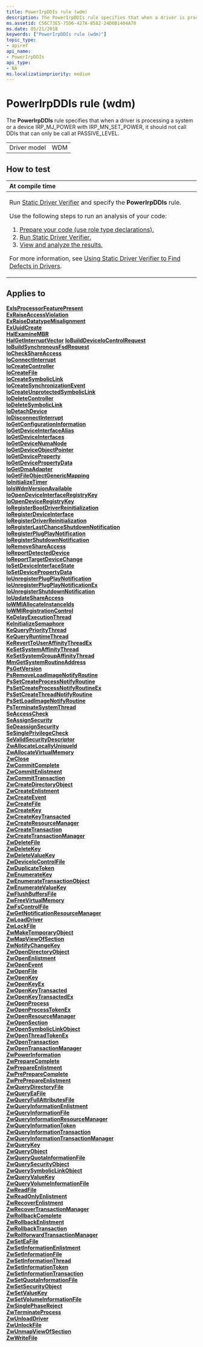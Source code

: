 ```yaml
---
title: PowerIrpDDIs rule (wdm)
description: The PowerIrpDDIs rule specifies that when a driver is processing a system or a device IRP\_MJ\_POWER with IRP\_MN\_SET\_POWER, it should not call DDIs that can only be call at PASSIVE\_LEVEL.
ms.assetid: C56C73E5-75D6-427A-8582-24D6B1404A70
ms.date: 05/21/2018
keywords: ["PowerIrpDDIs rule (wdm)"]
topic_type:
- apiref
api_name:
- PowerIrpDDIs
api_type:
- NA
ms.localizationpriority: medium
---
```


# PowerIrpDDIs rule (wdm)


The **PowerIrpDDIs** rule specifies that when a driver is processing a system or a device IRP\_MJ\_POWER with IRP\_MN\_SET\_POWER, it should not call DDIs that can only be call at PASSIVE\_LEVEL.

|              |     |
|--------------|-----|
| Driver model | WDM |

How to test
-----------

<table>
<colgroup>
<col width="100%" />
</colgroup>
<thead>
<tr class="header">
<th align="left">At compile time</th>
</tr>
</thead>
<tbody>
<tr class="odd">
<td align="left"><p>Run <a href="https://docs.microsoft.com/windows-hardware/drivers/devtest/static-driver-verifier" data-raw-source="[Static Driver Verifier](https://docs.microsoft.com/windows-hardware/drivers/devtest/static-driver-verifier)">Static Driver Verifier</a> and specify the <strong>PowerIrpDDIs</strong> rule.</p>
Use the following steps to run an analysis of your code:
<ol>
<li><a href="https://docs.microsoft.com/windows-hardware/drivers/devtest/using-static-driver-verifier-to-find-defects-in-drivers#preparing-your-source-code" data-raw-source="[Prepare your code (use role type declarations).](https://docs.microsoft.com/windows-hardware/drivers/devtest/using-static-driver-verifier-to-find-defects-in-drivers#preparing-your-source-code)">Prepare your code (use role type declarations).</a></li>
<li><a href="https://docs.microsoft.com/windows-hardware/drivers/devtest/using-static-driver-verifier-to-find-defects-in-drivers#running-static-driver-verifier" data-raw-source="[Run Static Driver Verifier.](https://docs.microsoft.com/windows-hardware/drivers/devtest/using-static-driver-verifier-to-find-defects-in-drivers#running-static-driver-verifier)">Run Static Driver Verifier.</a></li>
<li><a href="https://docs.microsoft.com/windows-hardware/drivers/devtest/using-static-driver-verifier-to-find-defects-in-drivers#viewing-and-analyzing-the-results" data-raw-source="[View and analyze the results.](https://docs.microsoft.com/windows-hardware/drivers/devtest/using-static-driver-verifier-to-find-defects-in-drivers#viewing-and-analyzing-the-results)">View and analyze the results.</a></li>
</ol>
<p>For more information, see <a href="https://docs.microsoft.com/windows-hardware/drivers/devtest/using-static-driver-verifier-to-find-defects-in-drivers" data-raw-source="[Using Static Driver Verifier to Find Defects in Drivers](https://docs.microsoft.com/windows-hardware/drivers/devtest/using-static-driver-verifier-to-find-defects-in-drivers)">Using Static Driver Verifier to Find Defects in Drivers</a>.</p></td>
</tr>
</tbody>
</table>

Applies to
----------

[**ExIsProcessorFeaturePresent**](https://docs.microsoft.com/windows-hardware/drivers/ddi/wdm/nf-wdm-exisprocessorfeaturepresent)  
[**ExRaiseAccessViolation**](https://docs.microsoft.com/windows-hardware/drivers/ddi/ntddk/nf-ntddk-exraiseaccessviolation)  
[**ExRaiseDatatypeMisalignment**](https://docs.microsoft.com/windows-hardware/drivers/ddi/ntddk/nf-ntddk-exraisedatatypemisalignment)  
[**ExUuidCreate**](https://docs.microsoft.com/windows-hardware/drivers/ddi/ntddk/nf-ntddk-exuuidcreate)  
[**HalExamineMBR**](https://docs.microsoft.com/windows-hardware/drivers/ddi/ntddk/nf-ntddk-halexaminembr)  
[**HalGetInterruptVector**](https://docs.microsoft.com/previous-versions/windows/hardware/drivers/ff546644(v=vs.85))  
[**IoBuildDeviceIoControlRequest**](https://docs.microsoft.com/windows-hardware/drivers/ddi/wdm/nf-wdm-iobuilddeviceiocontrolrequest)  
[**IoBuildSynchronousFsdRequest**](https://docs.microsoft.com/windows-hardware/drivers/ddi/wdm/nf-wdm-iobuildsynchronousfsdrequest)  
[**IoCheckShareAccess**](https://docs.microsoft.com/windows-hardware/drivers/ddi/wdm/nf-wdm-iocheckshareaccess)  
[**IoConnectInterrupt**](https://docs.microsoft.com/windows-hardware/drivers/ddi/wdm/nf-wdm-ioconnectinterrupt)  
[**IoCreateController**](https://docs.microsoft.com/windows-hardware/drivers/ddi/ntddk/nf-ntddk-iocreatecontroller)  
[**IoCreateFile**](https://docs.microsoft.com/windows-hardware/drivers/ddi/wdm/nf-wdm-iocreatefile)  
[**IoCreateSymbolicLink**](https://docs.microsoft.com/windows-hardware/drivers/ddi/wdm/nf-wdm-iocreatesymboliclink)  
[**IoCreateSynchronizationEvent**](https://docs.microsoft.com/windows-hardware/drivers/ddi/wdm/nf-wdm-iocreatesynchronizationevent)  
[**IoCreateUnprotectedSymbolicLink**](https://docs.microsoft.com/windows-hardware/drivers/ddi/wdm/nf-wdm-iocreateunprotectedsymboliclink)  
[**IoDeleteController**](https://docs.microsoft.com/windows-hardware/drivers/ddi/ntddk/nf-ntddk-iodeletecontroller)  
[**IoDeleteSymbolicLink**](https://docs.microsoft.com/windows-hardware/drivers/ddi/wdm/nf-wdm-iodeletesymboliclink)  
[**IoDetachDevice**](https://docs.microsoft.com/windows-hardware/drivers/ddi/wdm/nf-wdm-iodetachdevice)  
[**IoDisconnectInterrupt**](https://docs.microsoft.com/windows-hardware/drivers/ddi/wdm/nf-wdm-iodisconnectinterrupt)  
[**IoGetConfigurationInformation**](https://docs.microsoft.com/windows-hardware/drivers/ddi/ntddk/nf-ntddk-iogetconfigurationinformation)  
[**IoGetDeviceInterfaceAlias**](https://docs.microsoft.com/windows-hardware/drivers/ddi/wdm/nf-wdm-iogetdeviceinterfacealias)  
[**IoGetDeviceInterfaces**](https://docs.microsoft.com/windows-hardware/drivers/ddi/wdm/nf-wdm-iogetdeviceinterfaces)  
[**IoGetDeviceNumaNode**](https://docs.microsoft.com/windows-hardware/drivers/ddi/wdm/nf-wdm-iogetdevicenumanode)  
[**IoGetDeviceObjectPointer**](https://docs.microsoft.com/windows-hardware/drivers/ddi/wdm/nf-wdm-iogetdeviceobjectpointer)  
[**IoGetDeviceProperty**](https://docs.microsoft.com/windows-hardware/drivers/ddi/wdm/nf-wdm-iogetdeviceproperty)  
[**IoGetDevicePropertyData**](https://docs.microsoft.com/windows-hardware/drivers/ddi/wdm/nf-wdm-iogetdevicepropertydata)  
[**IoGetDmaAdapter**](https://docs.microsoft.com/windows-hardware/drivers/ddi/wdm/nf-wdm-iogetdmaadapter)  
[**IoGetFileObjectGenericMapping**](https://docs.microsoft.com/windows-hardware/drivers/ddi/ntddk/nf-ntddk-iogetfileobjectgenericmapping)  
[**IoInitializeTimer**](https://docs.microsoft.com/windows-hardware/drivers/ddi/wdm/nf-wdm-ioinitializetimer)  
[**IoIsWdmVersionAvailable**](https://docs.microsoft.com/windows-hardware/drivers/ddi/wdm/nf-wdm-ioiswdmversionavailable)  
[**IoOpenDeviceInterfaceRegistryKey**](https://docs.microsoft.com/windows-hardware/drivers/ddi/wdm/nf-wdm-ioopendeviceinterfaceregistrykey)  
[**IoOpenDeviceRegistryKey**](https://docs.microsoft.com/windows-hardware/drivers/ddi/wdm/nf-wdm-ioopendeviceregistrykey)  
[**IoRegisterBootDriverReinitialization**](https://docs.microsoft.com/windows-hardware/drivers/ddi/ntddk/nf-ntddk-ioregisterbootdriverreinitialization)  
[**IoRegisterDeviceInterface**](https://docs.microsoft.com/windows-hardware/drivers/ddi/wdm/nf-wdm-ioregisterdeviceinterface)  
[**IoRegisterDriverReinitialization**](https://docs.microsoft.com/windows-hardware/drivers/ddi/ntddk/nf-ntddk-ioregisterdriverreinitialization)  
[**IoRegisterLastChanceShutdownNotification**](https://docs.microsoft.com/windows-hardware/drivers/ddi/wdm/nf-wdm-ioregisterlastchanceshutdownnotification)  
[**IoRegisterPlugPlayNotification**](https://docs.microsoft.com/windows-hardware/drivers/ddi/wdm/nf-wdm-ioregisterplugplaynotification)  
[**IoRegisterShutdownNotification**](https://docs.microsoft.com/windows-hardware/drivers/ddi/wdm/nf-wdm-ioregistershutdownnotification)  
[**IoRemoveShareAccess**](https://docs.microsoft.com/windows-hardware/drivers/ddi/wdm/nf-wdm-ioremoveshareaccess)  
[**IoReportDetectedDevice**](https://docs.microsoft.com/windows-hardware/drivers/ddi/ntddk/nf-ntddk-ioreportdetecteddevice)  
[**IoReportTargetDeviceChange**](https://docs.microsoft.com/windows-hardware/drivers/ddi/wdm/nf-wdm-ioreporttargetdevicechange)  
[**IoSetDeviceInterfaceState**](https://docs.microsoft.com/windows-hardware/drivers/ddi/wdm/nf-wdm-iosetdeviceinterfacestate)  
[**IoSetDevicePropertyData**](https://docs.microsoft.com/windows-hardware/drivers/ddi/wdm/nf-wdm-iosetdevicepropertydata)  
[**IoUnregisterPlugPlayNotification**](https://docs.microsoft.com/windows-hardware/drivers/ddi/wdm/nf-wdm-iounregisterplugplaynotification)  
[**IoUnregisterPlugPlayNotificationEx**](https://docs.microsoft.com/windows-hardware/drivers/ddi/wdm/nf-wdm-iounregisterplugplaynotificationex)  
[**IoUnregisterShutdownNotification**](https://docs.microsoft.com/windows-hardware/drivers/ddi/wdm/nf-wdm-iounregistershutdownnotification)  
[**IoUpdateShareAccess**](https://docs.microsoft.com/windows-hardware/drivers/ddi/wdm/nf-wdm-ioupdateshareaccess)  
[**IoWMIAllocateInstanceIds**](https://docs.microsoft.com/windows-hardware/drivers/ddi/wdm/nf-wdm-iowmiallocateinstanceids)  
[**IoWMIRegistrationControl**](https://docs.microsoft.com/windows-hardware/drivers/ddi/wdm/nf-wdm-iowmiregistrationcontrol)  
[**KeDelayExecutionThread**](https://docs.microsoft.com/windows-hardware/drivers/ddi/wdm/nf-wdm-kedelayexecutionthread)  
[**KeInitializeSemaphore**](https://docs.microsoft.com/windows-hardware/drivers/ddi/wdm/nf-wdm-keinitializesemaphore)  
[**KeQueryPriorityThread**](https://docs.microsoft.com/windows-hardware/drivers/ddi/wdm/nf-wdm-kequeryprioritythread)  
[**KeQueryRuntimeThread**](https://docs.microsoft.com/windows-hardware/drivers/ddi/wdm/nf-wdm-kequeryruntimethread)  
[**KeRevertToUserAffinityThreadEx**](https://docs.microsoft.com/windows-hardware/drivers/ddi/wdm/nf-wdm-kereverttouseraffinitythreadex)  
[**KeSetSystemAffinityThread**](https://docs.microsoft.com/windows-hardware/drivers/ddi/wdm/nf-wdm-kesetsystemaffinitythread)  
[**KeSetSystemGroupAffinityThread**](https://docs.microsoft.com/windows-hardware/drivers/ddi/wdm/nf-wdm-kesetsystemgroupaffinitythread)  
[**MmGetSystemRoutineAddress**](https://docs.microsoft.com/windows-hardware/drivers/ddi/wdm/nf-wdm-mmgetsystemroutineaddress)  
[**PsGetVersion**](https://docs.microsoft.com/windows-hardware/drivers/ddi/wdm/nf-wdm-psgetversion)  
[**PsRemoveLoadImageNotifyRoutine**](https://docs.microsoft.com/windows-hardware/drivers/ddi/ntddk/nf-ntddk-psremoveloadimagenotifyroutine)  
[**PsSetCreateProcessNotifyRoutine**](https://docs.microsoft.com/windows-hardware/drivers/ddi/ntddk/nf-ntddk-pssetcreateprocessnotifyroutine)  
[**PsSetCreateProcessNotifyRoutineEx**](https://docs.microsoft.com/windows-hardware/drivers/ddi/ntddk/nf-ntddk-pssetcreateprocessnotifyroutineex)  
[**PsSetCreateThreadNotifyRoutine**](https://docs.microsoft.com/windows-hardware/drivers/ddi/ntddk/nf-ntddk-pssetcreatethreadnotifyroutine)  
[**PsSetLoadImageNotifyRoutine**](https://docs.microsoft.com/windows-hardware/drivers/ddi/ntddk/nf-ntddk-pssetloadimagenotifyroutine)  
[**PsTerminateSystemThread**](https://docs.microsoft.com/windows-hardware/drivers/ddi/wdm/nf-wdm-psterminatesystemthread)  
[**SeAccessCheck**](https://docs.microsoft.com/windows-hardware/drivers/ddi/wdm/nf-wdm-seaccesscheck)  
[**SeAssignSecurity**](https://docs.microsoft.com/windows-hardware/drivers/ddi/wdm/nf-wdm-seassignsecurity)  
[**SeDeassignSecurity**](https://docs.microsoft.com/windows-hardware/drivers/ddi/wdm/nf-wdm-sedeassignsecurity)  
[**SeSinglePrivilegeCheck**](https://docs.microsoft.com/windows-hardware/drivers/ddi/ntddk/nf-ntddk-sesingleprivilegecheck)  
[**SeValidSecurityDescriptor**](https://docs.microsoft.com/windows-hardware/drivers/ddi/wdm/nf-wdm-sevalidsecuritydescriptor)  
[**ZwAllocateLocallyUniqueId**](https://docs.microsoft.com/windows-hardware/drivers/ddi/ntddk/nf-ntddk-zwallocatelocallyuniqueid)  
[**ZwAllocateVirtualMemory**](https://msdn.microsoft.com/library/windows/hardware/ff566416)  
[**ZwClose**](https://docs.microsoft.com/windows-hardware/drivers/ddi/ntifs/nf-ntifs-ntclose)  
[**ZwCommitComplete**](https://docs.microsoft.com/windows-hardware/drivers/ddi/wdm/nf-wdm-ntcommitcomplete)  
[**ZwCommitEnlistment**](https://docs.microsoft.com/windows-hardware/drivers/ddi/wdm/nf-wdm-ntcommitenlistment)  
[**ZwCommitTransaction**](https://docs.microsoft.com/windows-hardware/drivers/ddi/wdm/nf-wdm-ntcommittransaction)  
[**ZwCreateDirectoryObject**](https://docs.microsoft.com/windows-hardware/drivers/ddi/wdm/nf-wdm-zwcreatedirectoryobject)  
[**ZwCreateEnlistment**](https://docs.microsoft.com/windows-hardware/drivers/ddi/wdm/nf-wdm-ntcreateenlistment)  
[**ZwCreateEvent**](https://msdn.microsoft.com/library/windows/hardware/ff566423)  
[**ZwCreateFile**](https://docs.microsoft.com/windows-hardware/drivers/ddi/ntifs/nf-ntifs-ntcreatefile)  
[**ZwCreateKey**](https://docs.microsoft.com/windows-hardware/drivers/ddi/wdm/nf-wdm-zwcreatekey)  
[**ZwCreateKeyTransacted**](https://docs.microsoft.com/windows-hardware/drivers/ddi/wdm/nf-wdm-zwcreatekeytransacted)  
[**ZwCreateResourceManager**](https://docs.microsoft.com/windows-hardware/drivers/ddi/wdm/nf-wdm-ntcreateresourcemanager)  
[**ZwCreateTransaction**](https://docs.microsoft.com/windows-hardware/drivers/ddi/wdm/nf-wdm-ntcreatetransaction)  
[**ZwCreateTransactionManager**](https://docs.microsoft.com/windows-hardware/drivers/ddi/wdm/nf-wdm-ntcreatetransactionmanager)  
[**ZwDeleteFile**](https://msdn.microsoft.com/library/windows/hardware/ff566435)  
[**ZwDeleteKey**](https://docs.microsoft.com/windows-hardware/drivers/ddi/wdm/nf-wdm-zwdeletekey)  
[**ZwDeleteValueKey**](https://docs.microsoft.com/windows-hardware/drivers/ddi/wdm/nf-wdm-zwdeletevaluekey)  
[**ZwDeviceIoControlFile**](https://msdn.microsoft.com/library/windows/hardware/ff566441)  
[**ZwDuplicateToken**](https://msdn.microsoft.com/library/windows/hardware/ff566446)  
[**ZwEnumerateKey**](https://docs.microsoft.com/windows-hardware/drivers/ddi/wdm/nf-wdm-zwenumeratekey)  
[**ZwEnumerateTransactionObject**](https://docs.microsoft.com/windows-hardware/drivers/ddi/wdm/nf-wdm-ntenumeratetransactionobject)  
[**ZwEnumerateValueKey**](https://docs.microsoft.com/windows-hardware/drivers/ddi/wdm/nf-wdm-zwenumeratevaluekey)  
[**ZwFlushBuffersFile**](https://msdn.microsoft.com/library/windows/hardware/ff566454)  
[**ZwFreeVirtualMemory**](https://msdn.microsoft.com/library/windows/hardware/ff566460)  
[**ZwFsControlFile**](https://msdn.microsoft.com/library/windows/hardware/ff566462)  
[**ZwGetNotificationResourceManager**](https://docs.microsoft.com/windows-hardware/drivers/ddi/wdm/nf-wdm-ntgetnotificationresourcemanager)  
[**ZwLoadDriver**](https://docs.microsoft.com/windows-hardware/drivers/ddi/wdm/nf-wdm-zwloaddriver)  
[**ZwLockFile**](https://msdn.microsoft.com/library/windows/hardware/ff566474)  
[**ZwMakeTemporaryObject**](https://docs.microsoft.com/windows-hardware/drivers/ddi/wdm/nf-wdm-zwmaketemporaryobject)  
[**ZwMapViewOfSection**](https://docs.microsoft.com/windows-hardware/drivers/ddi/wdm/nf-wdm-zwmapviewofsection)  
[**ZwNotifyChangeKey**](https://msdn.microsoft.com/library/windows/hardware/ff566488)  
[**ZwOpenDirectoryObject**](https://msdn.microsoft.com/library/windows/hardware/ff566492)  
[**ZwOpenEnlistment**](https://docs.microsoft.com/windows-hardware/drivers/ddi/wdm/nf-wdm-ntopenenlistment)  
[**ZwOpenEvent**](https://docs.microsoft.com/windows-hardware/drivers/ddi/wdm/nf-wdm-zwopenevent)  
[**ZwOpenFile**](https://docs.microsoft.com/windows-hardware/drivers/ddi/ntifs/nf-ntifs-ntopenfile)  
[**ZwOpenKey**](https://docs.microsoft.com/windows-hardware/drivers/ddi/wdm/nf-wdm-zwopenkey)  
[**ZwOpenKeyEx**](https://docs.microsoft.com/windows-hardware/drivers/ddi/wdm/nf-wdm-zwopenkeyex)  
[**ZwOpenKeyTransacted**](https://docs.microsoft.com/windows-hardware/drivers/ddi/wdm/nf-wdm-zwopenkeytransacted)  
[**ZwOpenKeyTransactedEx**](https://docs.microsoft.com/windows-hardware/drivers/ddi/wdm/nf-wdm-zwopenkeytransactedex)  
[**ZwOpenProcess**](https://docs.microsoft.com/windows-hardware/drivers/ddi/ntddk/nf-ntddk-ntopenprocess)  
[**ZwOpenProcessTokenEx**](https://msdn.microsoft.com/library/windows/hardware/ff567024)  
[**ZwOpenResourceManager**](https://docs.microsoft.com/windows-hardware/drivers/ddi/wdm/nf-wdm-ntopenresourcemanager)  
[**ZwOpenSection**](https://docs.microsoft.com/windows-hardware/drivers/ddi/wdm/nf-wdm-zwopensection)  
[**ZwOpenSymbolicLinkObject**](https://docs.microsoft.com/windows-hardware/drivers/ddi/wdm/nf-wdm-zwopensymboliclinkobject)  
[**ZwOpenThreadTokenEx**](https://msdn.microsoft.com/library/windows/hardware/ff567032)  
[**ZwOpenTransaction**](https://docs.microsoft.com/windows-hardware/drivers/ddi/wdm/nf-wdm-ntopentransaction)  
[**ZwOpenTransactionManager**](https://docs.microsoft.com/windows-hardware/drivers/ddi/wdm/nf-wdm-ntopentransactionmanager)  
[**ZwPowerInformation**](https://docs.microsoft.com/windows-hardware/drivers/ddi/wdm/nf-wdm-ntpowerinformation)  
[**ZwPrepareComplete**](https://docs.microsoft.com/windows-hardware/drivers/ddi/wdm/nf-wdm-ntpreparecomplete)  
[**ZwPrepareEnlistment**](https://docs.microsoft.com/windows-hardware/drivers/ddi/wdm/nf-wdm-ntprepareenlistment)  
[**ZwPrePrepareComplete**](https://docs.microsoft.com/windows-hardware/drivers/ddi/wdm/nf-wdm-ntprepreparecomplete)  
[**ZwPrePrepareEnlistment**](https://docs.microsoft.com/windows-hardware/drivers/ddi/wdm/nf-wdm-ntpreprepareenlistment)  
[**ZwQueryDirectoryFile**](https://msdn.microsoft.com/library/windows/hardware/ff567047)  
[**ZwQueryEaFile**](https://msdn.microsoft.com/library/windows/hardware/ff961907)  
[**ZwQueryFullAttributesFile**](https://docs.microsoft.com/windows-hardware/drivers/ddi/wdm/nf-wdm-zwqueryfullattributesfile)  
[**ZwQueryInformationEnlistment**](https://docs.microsoft.com/windows-hardware/drivers/ddi/wdm/nf-wdm-ntqueryinformationenlistment)  
[**ZwQueryInformationFile**](https://docs.microsoft.com/windows-hardware/drivers/ddi/ntifs/nf-ntifs-ntqueryinformationfile)  
[**ZwQueryInformationResourceManager**](https://docs.microsoft.com/windows-hardware/drivers/ddi/wdm/nf-wdm-ntqueryinformationresourcemanager)  
[**ZwQueryInformationToken**](https://msdn.microsoft.com/library/windows/hardware/ff567055)  
[**ZwQueryInformationTransaction**](https://docs.microsoft.com/windows-hardware/drivers/ddi/wdm/nf-wdm-ntqueryinformationtransaction)  
[**ZwQueryInformationTransactionManager**](https://docs.microsoft.com/windows-hardware/drivers/ddi/wdm/nf-wdm-ntqueryinformationtransactionmanager)  
[**ZwQueryKey**](https://docs.microsoft.com/windows-hardware/drivers/ddi/wdm/nf-wdm-zwquerykey)  
[**ZwQueryObject**](https://msdn.microsoft.com/library/windows/hardware/ff567062)  
[**ZwQueryQuotaInformationFile**](https://msdn.microsoft.com/library/windows/hardware/ff567064)  
[**ZwQuerySecurityObject**](https://msdn.microsoft.com/library/windows/hardware/ff567066)  
[**ZwQuerySymbolicLinkObject**](https://docs.microsoft.com/windows-hardware/drivers/ddi/wdm/nf-wdm-zwquerysymboliclinkobject)  
[**ZwQueryValueKey**](https://docs.microsoft.com/windows-hardware/drivers/ddi/wdm/nf-wdm-zwqueryvaluekey)  
[**ZwQueryVolumeInformationFile**](https://msdn.microsoft.com/library/windows/hardware/ff567070)  
[**ZwReadFile**](https://docs.microsoft.com/windows-hardware/drivers/ddi/ntifs/nf-ntifs-ntreadfile)  
[**ZwReadOnlyEnlistment**](https://docs.microsoft.com/windows-hardware/drivers/ddi/wdm/nf-wdm-ntreadonlyenlistment)  
[**ZwRecoverEnlistment**](https://docs.microsoft.com/windows-hardware/drivers/ddi/wdm/nf-wdm-ntrecoverenlistment)  
[**ZwRecoverTransactionManager**](https://docs.microsoft.com/windows-hardware/drivers/ddi/wdm/nf-wdm-ntrecovertransactionmanager)  
[**ZwRollbackComplete**](https://docs.microsoft.com/windows-hardware/drivers/ddi/wdm/nf-wdm-ntrollbackcomplete)  
[**ZwRollbackEnlistment**](https://docs.microsoft.com/windows-hardware/drivers/ddi/wdm/nf-wdm-ntrollbackenlistment)  
[**ZwRollbackTransaction**](https://docs.microsoft.com/windows-hardware/drivers/ddi/wdm/nf-wdm-ntrollbacktransaction)  
[**ZwRollforwardTransactionManager**](https://docs.microsoft.com/windows-hardware/drivers/ddi/wdm/nf-wdm-ntrollforwardtransactionmanager)  
[**ZwSetEaFile**](https://msdn.microsoft.com/library/windows/hardware/ff961908)  
[**ZwSetInformationEnlistment**](https://docs.microsoft.com/windows-hardware/drivers/ddi/wdm/nf-wdm-ntsetinformationenlistment)  
[**ZwSetInformationFile**](https://docs.microsoft.com/windows-hardware/drivers/ddi/ntifs/nf-ntifs-ntsetinformationfile)  
[**ZwSetInformationThread**](https://docs.microsoft.com/windows-hardware/drivers/ddi/ntddk/nf-ntddk-zwsetinformationthread)  
[**ZwSetInformationToken**](https://msdn.microsoft.com/library/windows/hardware/ff567102)  
[**ZwSetInformationTransaction**](https://docs.microsoft.com/windows-hardware/drivers/ddi/wdm/nf-wdm-ntsetinformationtransaction)  
[**ZwSetQuotaInformationFile**](https://msdn.microsoft.com/library/windows/hardware/ff567105)  
[**ZwSetSecurityObject**](https://msdn.microsoft.com/library/windows/hardware/ff567106)  
[**ZwSetValueKey**](https://docs.microsoft.com/windows-hardware/drivers/ddi/wdm/nf-wdm-zwsetvaluekey)  
[**ZwSetVolumeInformationFile**](https://msdn.microsoft.com/library/windows/hardware/ff567112)  
[**ZwSinglePhaseReject**](https://docs.microsoft.com/windows-hardware/drivers/ddi/wdm/nf-wdm-ntsinglephasereject)  
[**ZwTerminateProcess**](https://docs.microsoft.com/windows-hardware/drivers/ddi/ntddk/nf-ntddk-zwterminateprocess)  
[**ZwUnloadDriver**](https://docs.microsoft.com/windows-hardware/drivers/ddi/wdm/nf-wdm-zwunloaddriver)  
[**ZwUnlockFile**](https://msdn.microsoft.com/library/windows/hardware/ff567118)  
[**ZwUnmapViewOfSection**](https://docs.microsoft.com/windows-hardware/drivers/ddi/wdm/nf-wdm-zwunmapviewofsection)  
[**ZwWriteFile**](https://docs.microsoft.com/windows-hardware/drivers/ddi/ntifs/nf-ntifs-ntwritefile)  
 

 





